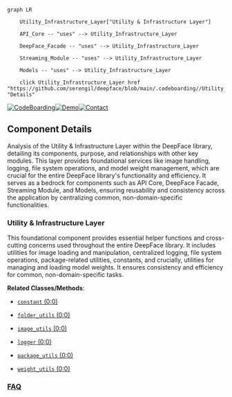 ```mermaid

graph LR

    Utility_Infrastructure_Layer["Utility & Infrastructure Layer"]

    API_Core -- "uses" --> Utility_Infrastructure_Layer

    DeepFace_Facade -- "uses" --> Utility_Infrastructure_Layer

    Streaming_Module -- "uses" --> Utility_Infrastructure_Layer

    Models -- "uses" --> Utility_Infrastructure_Layer

    click Utility_Infrastructure_Layer href "https://github.com/serengil/deepface/blob/main/.codeboarding//Utility_Infrastructure_Layer.md" "Details"

```

[![CodeBoarding](https://img.shields.io/badge/Generated%20by-CodeBoarding-9cf?style=flat-square)](https://github.com/CodeBoarding/GeneratedOnBoardings)[![Demo](https://img.shields.io/badge/Try%20our-Demo-blue?style=flat-square)](https://www.codeboarding.org/demo)[![Contact](https://img.shields.io/badge/Contact%20us%20-%20contact@codeboarding.org-lightgrey?style=flat-square)](mailto:contact@codeboarding.org)



## Component Details



Analysis of the Utility & Infrastructure Layer within the DeepFace library, detailing its components, purpose, and relationships with other key modules. This layer provides foundational services like image handling, logging, file system operations, and model weight management, which are crucial for the entire DeepFace library's functionality and efficiency. It serves as a bedrock for components such as API Core, DeepFace Facade, Streaming Module, and Models, ensuring reusability and consistency across the application by centralizing common, non-domain-specific functionalities.



### Utility & Infrastructure Layer

This foundational component provides essential helper functions and cross-cutting concerns used throughout the entire DeepFace library. It includes utilities for image loading and manipulation, centralized logging, file system operations, package-related utilities, constants, and crucially, utilities for managing and loading model weights. It ensures consistency and efficiency for common, non-domain-specific tasks.





**Related Classes/Methods**:



- <a href="https://github.com/serengil/deepface/blob/master/deepface/commons/constant.py#L0-L0" target="_blank" rel="noopener noreferrer">`constant` (0:0)</a>

- <a href="https://github.com/serengil/deepface/blob/master/deepface/commons/folder_utils.py#L0-L0" target="_blank" rel="noopener noreferrer">`folder_utils` (0:0)</a>

- <a href="https://github.com/serengil/deepface/blob/master/deepface/commons/image_utils.py#L0-L0" target="_blank" rel="noopener noreferrer">`image_utils` (0:0)</a>

- <a href="https://github.com/serengil/deepface/blob/master/deepface/commons/logger.py#L0-L0" target="_blank" rel="noopener noreferrer">`logger` (0:0)</a>

- <a href="https://github.com/serengil/deepface/blob/master/deepface/commons/package_utils.py#L0-L0" target="_blank" rel="noopener noreferrer">`package_utils` (0:0)</a>

- <a href="https://github.com/serengil/deepface/blob/master/deepface/commons/weight_utils.py#L0-L0" target="_blank" rel="noopener noreferrer">`weight_utils` (0:0)</a>









### [FAQ](https://github.com/CodeBoarding/GeneratedOnBoardings/tree/main?tab=readme-ov-file#faq)